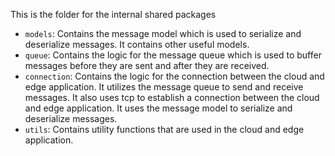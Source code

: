 This is the folder for the internal shared packages

- `models`: Contains the message model which is used to serialize and deserialize messages. It contains other useful models.
- `queue`: Contains the logic for the message queue which is used to buffer messages before they are sent and after they are received.
- `connection`: Contains the logic for the connection between the cloud and edge application. It utilizes the message queue to send and receive messages. It also uses tcp to establish a connection between the cloud and edge application. It uses the message model to serialize and deserialize messages.
- `utils`: Contains utility functions that are used in the cloud and edge application.
